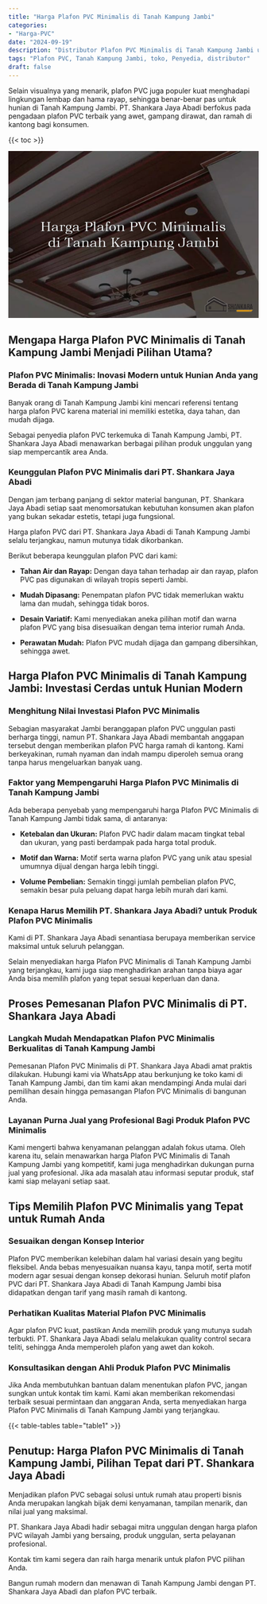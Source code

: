```yaml
---
title: "Harga Plafon PVC Minimalis di Tanah Kampung Jambi"
categories: 
- "Harga-PVC"
date: "2024-09-19"
description: "Distributor Plafon PVC Minimalis di Tanah Kampung Jambi untuk rumah, kantor, serta ritel. Panel berkualitas, pilihan motif, warna menarik, beserta layanan pemasangan dikerjakan oleh tenaga ahli profesional serta jaminan resmi!|Jasa distribusi Plafon PVC Minimalis di Tanah Kampung Jambi bagi keperluan rumah, perkantoran, atau gerai, dengan panel terbaik dan penempatan oleh teknisi profesional dan kepastian resmi.|Solusi Plafon PVC Minimalis di Tanah Kampung Jambi yang andal untuk rumah, perkantoran, serta gerai, dengan material unggulan dan pemasangan oleh tenaga ahli ahli serta jaminan resmi.|Penjualan Plafon PVC Minimalis di Tanah Kampung Jambi bagi hunian, office, dan ritel, beserta panel terbaik dan instalasi ditangani oleh tim ahli, dilengkapi beserta jaminan resmi.}"
tags: "Plafon PVC, Tanah Kampung Jambi, toko, Penyedia, distributor"
draft: false
---
```


Selain visualnya yang menarik, plafon PVC juga populer kuat menghadapi lingkungan lembap dan hama rayap, sehingga benar-benar pas untuk hunian di Tanah Kampung Jambi. PT. Shankara Jaya Abadi berfokus pada pengadaan plafon PVC terbaik yang awet, gampang dirawat, dan ramah di kantong bagi konsumen.

{{< toc >}}

![Harga Plafon PVC Minimalis di Tanah Kampung Jambi](/images/Harga-PVC/Harga-Plafon-PVC-Minimalis-di-Tanah-Kampung-Jambi.png)


## Mengapa Harga Plafon PVC Minimalis di Tanah Kampung Jambi Menjadi Pilihan Utama?

### Plafon PVC Minimalis: Inovasi Modern untuk Hunian Anda yang Berada di Tanah Kampung Jambi

Banyak orang di Tanah Kampung Jambi kini mencari referensi tentang harga plafon PVC karena material ini memiliki estetika, daya tahan, dan mudah dijaga.

Sebagai penyedia plafon PVC terkemuka di Tanah Kampung Jambi, PT. Shankara Jaya Abadi menawarkan berbagai pilihan produk unggulan yang siap mempercantik area Anda.

### Keunggulan Plafon PVC Minimalis dari PT. Shankara Jaya Abadi

Dengan jam terbang panjang di sektor material bangunan, PT. Shankara Jaya Abadi setiap saat menomorsatukan kebutuhan konsumen akan plafon yang bukan sekadar estetis, tetapi juga fungsional.

Harga plafon PVC dari PT. Shankara Jaya Abadi di Tanah Kampung Jambi selalu terjangkau, namun mutunya tidak dikorbankan.

Berikut beberapa keunggulan plafon PVC dari kami:

- **Tahan Air dan Rayap:** Dengan daya tahan terhadap air dan rayap, plafon PVC pas digunakan di wilayah tropis seperti Jambi.

- **Mudah Dipasang:** Penempatan plafon PVC tidak memerlukan waktu lama dan mudah, sehingga tidak boros.

- **Desain Variatif:** Kami menyediakan aneka pilihan motif dan warna plafon PVC yang bisa disesuaikan dengan tema interior rumah Anda.

- **Perawatan Mudah:** Plafon PVC mudah dijaga dan gampang dibersihkan, sehingga awet.

## Harga Plafon PVC Minimalis di Tanah Kampung Jambi: Investasi Cerdas untuk Hunian Modern

### Menghitung Nilai Investasi Plafon PVC Minimalis

Sebagian masyarakat Jambi beranggapan plafon PVC unggulan pasti berharga tinggi, namun PT. Shankara Jaya Abadi membantah anggapan tersebut dengan memberikan plafon PVC harga ramah di kantong. Kami berkeyakinan, rumah nyaman dan indah mampu diperoleh semua orang tanpa harus mengeluarkan banyak uang.

### Faktor yang Mempengaruhi Harga Plafon PVC Minimalis di Tanah Kampung Jambi

Ada beberapa penyebab yang mempengaruhi harga Plafon PVC Minimalis di Tanah Kampung Jambi tidak sama, di antaranya:

- **Ketebalan dan Ukuran:** Plafon PVC hadir dalam macam tingkat tebal dan ukuran, yang pasti berdampak pada harga total produk.

- **Motif dan Warna:** Motif serta warna plafon PVC yang unik atau spesial umumnya dijual dengan harga lebih tinggi.

- **Volume Pembelian:** Semakin tinggi jumlah pembelian plafon PVC, semakin besar pula peluang dapat harga lebih murah dari kami.

### Kenapa Harus Memilih PT. Shankara Jaya Abadi? untuk Produk Plafon PVC Minimalis

Kami di PT. Shankara Jaya Abadi senantiasa berupaya memberikan service maksimal untuk seluruh pelanggan.

Selain menyediakan harga Plafon PVC Minimalis di Tanah Kampung Jambi yang terjangkau, kami juga siap menghadirkan arahan tanpa biaya agar Anda bisa memilih plafon yang tepat sesuai keperluan dan dana.

## Proses Pemesanan Plafon PVC Minimalis di PT. Shankara Jaya Abadi

### Langkah Mudah Mendapatkan Plafon PVC Minimalis Berkualitas di Tanah Kampung Jambi

Pemesanan Plafon PVC Minimalis di PT. Shankara Jaya Abadi amat praktis dilakukan. Hubungi kami via WhatsApp atau berkunjung ke toko kami di Tanah Kampung Jambi, dan tim kami akan mendampingi Anda mulai dari pemilihan desain hingga pemasangan Plafon PVC Minimalis di bangunan Anda.

### Layanan Purna Jual yang Profesional Bagi Produk Plafon PVC Minimalis

Kami mengerti bahwa kenyamanan pelanggan adalah fokus utama. Oleh karena itu, selain menawarkan harga Plafon PVC Minimalis di Tanah Kampung Jambi yang kompetitif, kami juga menghadirkan dukungan purna jual yang profesional. Jika ada masalah atau informasi seputar produk, staf kami siap melayani setiap saat.

## Tips Memilih Plafon PVC Minimalis yang Tepat untuk Rumah Anda

### Sesuaikan dengan Konsep Interior

Plafon PVC memberikan kelebihan dalam hal variasi desain yang begitu fleksibel. Anda bebas menyesuaikan nuansa kayu, tanpa motif, serta motif modern agar sesuai dengan konsep dekorasi hunian. Seluruh motif plafon PVC dari PT. Shankara Jaya Abadi di Tanah Kampung Jambi bisa didapatkan dengan tarif yang masih ramah di kantong.

### Perhatikan Kualitas Material Plafon PVC Minimalis

Agar plafon PVC kuat, pastikan Anda memilih produk yang mutunya sudah terbukti. PT. Shankara Jaya Abadi selalu melakukan quality control secara teliti, sehingga Anda memperoleh plafon yang awet dan kokoh.

### Konsultasikan dengan Ahli Produk Plafon PVC Minimalis

Jika Anda membutuhkan bantuan dalam menentukan plafon PVC, jangan sungkan untuk kontak tim kami. Kami akan memberikan rekomendasi terbaik sesuai permintaan dan anggaran Anda, serta menyediakan harga Plafon PVC Minimalis di Tanah Kampung Jambi yang terjangkau.

{{< table-tables table="table1" >}}

## Penutup: Harga Plafon PVC Minimalis di Tanah Kampung Jambi, Pilihan Tepat dari PT. Shankara Jaya Abadi

Menjadikan plafon PVC sebagai solusi untuk rumah atau properti bisnis Anda merupakan langkah bijak demi kenyamanan, tampilan menarik, dan nilai jual yang maksimal.

PT. Shankara Jaya Abadi hadir sebagai mitra unggulan dengan harga plafon PVC wilayah Jambi yang bersaing, produk unggulan, serta pelayanan profesional.

Kontak tim kami segera dan raih harga menarik untuk plafon PVC pilihan Anda.

Bangun rumah modern dan menawan di Tanah Kampung Jambi dengan PT. Shankara Jaya Abadi dan plafon PVC terbaik.